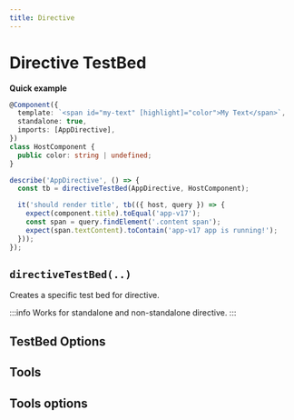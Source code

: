 ```yaml
---
title: Directive
---
```


# Directive TestBed

**Quick example**

```ts
@Component({
  template: `<span id="my-text" [highlight]="color">My Text</span>`,
  standalone: true,
  imports: [AppDirective],
})
class HostComponent {
  public color: string | undefined;
}

describe('AppDirective', () => {
  const tb = directiveTestBed(AppDirective, HostComponent);

  it('should render title', tb(({ host, query }) => {
    expect(component.title).toEqual('app-v17');
    const span = query.findElement('.content span');
    expect(span.textContent).toContain('app-v17 app is running!');
  }));
});
```

## `directiveTestBed(..)`

Creates a specific test bed for directive.

:::info
Works for standalone and non-standalone directive.
:::

## TestBed Options

## Tools

## Tools options
